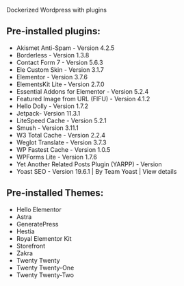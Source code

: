 Dockerized Wordpress with plugins

## Pre-installed plugins:

* Akismet Anti-Spam - Version 4.2.5 
* Borderless - Version 1.3.8 
* Contact Form 7 - Version 5.6.3
* Ele Custom Skin - Version 3.1.7
* Elementor - Version 3.7.6
* ElementsKit Lite - Version 2.7.0
* Essential Addons for Elementor - Version 5.2.4
* Featured Image from URL (FIFU) - Version 4.1.2
* Hello Dolly - Version 1.7.2 
* Jetpack- Version 11.3.1
* LiteSpeed Cache - Version 5.2.1
* Smush - Version 3.11.1
* W3 Total Cache - Version 2.2.4 
* Weglot Translate - Version 3.7.3
* WP Fastest Cache - Version 1.0.5
* WPForms Lite - Version 1.7.6
* Yet Another Related Posts Plugin (YARPP) - Version
* Yoast SEO - Version 19.6.1 | By Team Yoast | View details

## Pre-installed Themes:

* Hello Elementor
* Astra
* GeneratePress
* Hestia
* Royal Elementor Kit
* Storefront
* Zakra
* Twenty Twenty
* Twenty Twenty-One
* Twenty Twenty-Two

